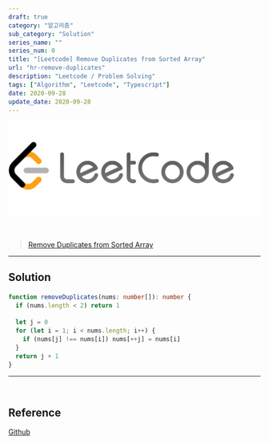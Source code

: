 ```yaml
---
draft: true
category: "알고리즘"
sub_category: "Solution"
series_name: ""
series_num: 0
title: "[Leetcode] Remove Duplicates from Sorted Array"
url: "hr-remove-duplicates"
description: "Leetcode / Problem Solving"
tags: ["Algorithm", "Leetcode", "Typescript"]
date: 2020-09-28
update_date: 2020-09-28
---
```

![](https://raw.githubusercontent.com/akasai/Algorithm-Solutions/master/Leetcode/leetcode-logo.png)

<br>

> [Remove Duplicates from Sorted Array](https://leetcode.com/problems/remove-duplicates-from-sorted-array)

***

## Solution

```typescript
function removeDuplicates(nums: number[]): number {
  if (nums.length < 2) return 1

  let j = 0
  for (let i = 1; i < nums.length; i++) {
    if (nums[j] !== nums[i]) nums[++j] = nums[i]
  }
  return j + 1
}
```

***

<br>

## Reference

<span class="reference">

[Github](https://github.com/akasai/Algorithm-Solutions/blob/master/Leetcode/Solution/4.Remove_Duplicates_from_Sorted_Array.ts)

</span>
